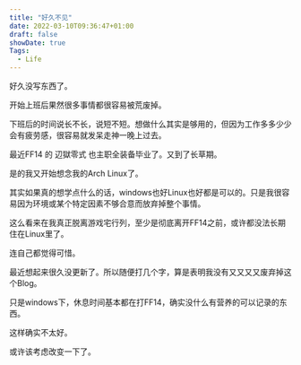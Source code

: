 ```yaml
---
title: "好久不见"
date: 2022-03-10T09:36:47+01:00
draft: false
showDate: true
Tags:
  - Life
---
```


好久没写东西了。

开始上班后果然很多事情都很容易被荒废掉。

下班后的时间说长不长，说短不短。想做什么其实是够用的，但因为工作多多少少会有疲劳感，很容易就发呆走神一晚上过去。

最近FF14 的 辺獄零式 也主职全装备毕业了。又到了长草期。

是的我又开始想念我的Arch Linux了。


其实如果真的想学点什么的话，windows也好Linux也好都是可以的。只是我很容易因为环境或某个特定因素不够合意而放弃掉整个事情。

这么看来在我真正脱离游戏宅行列，至少是彻底离开FF14之前，或许都没法长期住在Linux里了。

连自己都觉得可惜。

最近想起来很久没更新了。所以随便打几个字，算是表明我没有又又又又废弃掉这个Blog。


只是windows下，休息时间基本都在打FF14，确实没什么有营养的可以记录的东西。

这样确实不太好。

或许该考虑改变一下了。